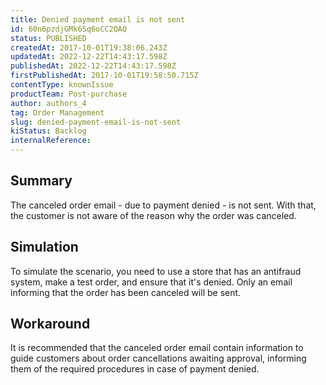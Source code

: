 ```yaml
---
title: Denied payment email is not sent
id: 60n6pzdjGMk6Sq6oCC2QAQ
status: PUBLISHED
createdAt: 2017-10-01T19:38:06.243Z
updatedAt: 2022-12-22T14:43:17.598Z
publishedAt: 2022-12-22T14:43:17.598Z
firstPublishedAt: 2017-10-01T19:58:50.715Z
contentType: knownIssue
productTeam: Post-purchase
author: authors_4
tag: Order Management
slug: denied-payment-email-is-not-sent
kiStatus: Backlog
internalReference: 
---
```


## Summary

The canceled order email - due to payment denied - is not sent. With that, the customer is not aware of the reason why the order was canceled.

## Simulation

To simulate the scenario, you need to use a store that has an antifraud system, make a test order, and ensure that it's denied. Only an email informing that the order has been canceled will be sent.

## Workaround

It is recommended that the canceled order email contain information to guide customers about order cancellations awaiting approval, informing them of the required procedures in case of payment denied.

